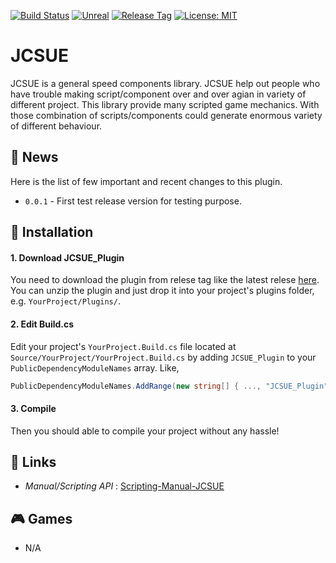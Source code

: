 [![Build Status](https://travis-ci.com/jcs090218/JCSUE.svg?branch=master)](https://travis-ci.com/jcs090218/JCSUE)
[![Unreal](https://img.shields.io/badge/Unreal%20Engine-4.25.1-blue.svg)](https://www.unrealengine.com/en-US/)
[![Release Tag](https://img.shields.io/github/tag/jcs090218/JCSUE.svg?label=release)](https://github.com/jcs090218/JCSUE/releases/latest)
[![License: MIT](https://img.shields.io/badge/License-MIT-yellow.svg)](https://opensource.org/licenses/MIT)

# JCSUE

JCSUE is a general speed components library. JCSUE help out people who have 
trouble making script/component over and over agian in variety of different 
project. This library provide many scripted game mechanics. With those combination
of scripts/components could generate enormous variety of different behaviour.

## :newspaper: News

Here is the list of few important and recent changes to this plugin.

* `0.0.1` - First test release version for testing purpose.

## :floppy_disk: Installation

#### 1. Download JCSUE_Plugin

You need to download the plugin from relese tag like the latest relese 
[here](https://github.com/jcs090218/JCSUE/releases). You can unzip the plugin
and just drop it into your project's plugins folder, e.g. `YourProject/Plugins/`.

#### 2. Edit Build.cs

Edit your project's `YourProject.Build.cs` file located at `Source/YourProject/YourProject.Build.cs`
by adding `JCSUE_Plugin` to your `PublicDependencyModuleNames` array. Like, 

```cs
PublicDependencyModuleNames.AddRange(new string[] { ..., "JCSUE_Plugin" });
```

#### 3. Compile

Then you should able to compile your project without any hassle!

## :link: Links

* *Manual/Scripting API* : [Scripting-Manual-JCSUE](http://www.jcs-profile.com:3003)

## :video_game: Games

* N/A

